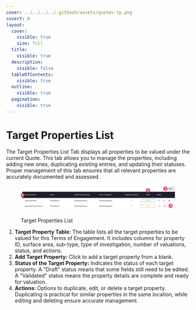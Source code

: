 ```yaml
---
cover: ../../../../.gitbook/assets/quotes-tp.png
coverY: 0
layout:
  cover:
    visible: true
    size: full
  title:
    visible: true
  description:
    visible: false
  tableOfContents:
    visible: true
  outline:
    visible: true
  pagination:
    visible: true
---
```


# Target Properties List

The Target Properties List Tab displays all properties to be valued under the current Quote. This tab allows you to manage the properties, including adding new ones, duplicating existing entries, and updating their statuses. Proper management of this tab ensures that all relevant properties are accurately documented and assessed.

<figure><img src="../../../../.gitbook/assets/Target Properties List" alt=""><figcaption><p>Target Properties List</p></figcaption></figure>

1. **Target Property Table:** The table lists all the target properties to be valued for this Terms of Engagement. It includes columns for property ID, surface area, sub-type, type of investigation, number of valuations, status, and actions.
2. **Add Target Property:** Click to add a target property from a blank.
3. **Status of the Target Property:** Indicates the status of each target property. A "Draft" status means that some fields still need to be edited. A "Validated" status means the property details are complete and ready for valuation.
4. **Actions:** Options to duplicate, edit, or delete a target property. Duplicating is practical for similar properties in the same location, while editing and deleting ensure accurate management.
